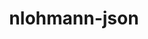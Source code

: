 ---
title: "nlohmann-json"
layout: cache
categories: [package, v0.18.0]
meta: {"versions": ["3.10.5"], "compilers": ["gcc@=7.5.0"], "oss": ["ubuntu18.04"], "platforms": ["linux"], "targets": ["x86_64"], "stacks": ["e4s", "root"], "num_specs": 1, "num_specs_by_stack": {"e4s": 1, "root": 1}}
spec_details: [{"hash": "bvw4rweh2ti7lnoi5vy4fusw2fkacxww", "compiler": "gcc@=7.5.0", "versions": ["3.10.5"], "os": "ubuntu18.04", "platform": "linux", "target": "x86_64", "variants": ["build_type=RelWithDebInfo", "~ipo", "~multiple_headers"], "stacks": ["e4s", "root"], "size": "-", "tarball": "https://binaries.spack.io/releases/v0.18.0/build_cache/linux-ubuntu18.04-x86_64/gcc-7.5.0/nlohmann-json-3.10.5/linux-ubuntu18.04-x86_64-gcc-7.5.0-nlohmann-json-3.10.5-bvw4rweh2ti7lnoi5vy4fusw2fkacxww.spack"}]
---
